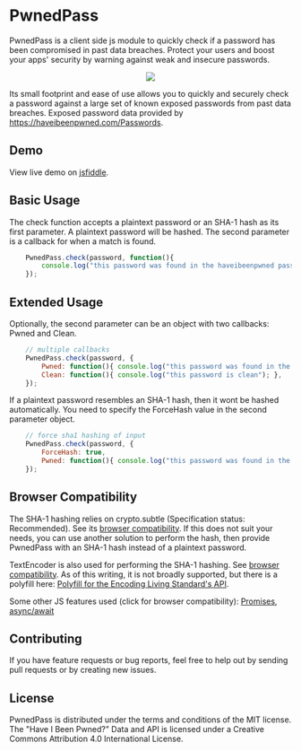 # PwnedPass
PwnedPass is a client side js module to quickly check if a password has been compromised in past data breaches. Protect your users and boost your apps' security by warning against weak and insecure passwords.

<p align="center"> <img src="https://github.com/jpxor/pwnedpass/blob/master/images/sample.png"> </p>

Its small footprint and ease of use allows you to quickly and securely check a password against a large set of known exposed passwords from past data breaches. Exposed password data provided by https://haveibeenpwned.com/Passwords. 

## Demo
View live demo on [jsfiddle](https://jsfiddle.net/jpxor/edpg1dxc/10/).

## Basic Usage
The check function accepts a plaintext password or an SHA-1 hash as its first parameter. A plaintext password will be hashed.
The second parameter is a callback for when a match is found. 
```javascript
    PwnedPass.check(password, function(){
        console.log("this password was found in the haveibeenpwned password data");
    });
```
## Extended Usage
Optionally, the second parameter can be an object with two callbacks: Pwned and Clean. 
```javascript
    // multiple callbacks
    PwnedPass.check(password, {
        Pwned: function(){ console.log("this password was found in the haveibeenpwned password data"); },
        Clean: function(){ console.log("this password is clean"); },
    });
```
If a plaintext password resembles an SHA-1 hash, then it wont be hashed automatically. You need to specify the ForceHash value in the second parameter object. 
```javascript
    // force sha1 hashing of input
    PwnedPass.check(password, {
        ForceHash: true,
        Pwned: function(){ console.log("this password was found in the haveibeenpwned password data"); },
    });
```
## Browser Compatibility
The SHA-1 hashing relies on crypto.subtle (Specification status: Recommended). See its [browser compatibility](https://developer.mozilla.org/en-US/docs/Web/API/Crypto/subtle#Browser_compatibility). If this does not suit your needs, you can 
use another solution to perform the hash, then provide PwnedPass with an SHA-1 hash instead of a plaintext password.

TextEncoder is also used for performing the SHA-1 hashing. See [browser compatibility](https://developer.mozilla.org/en-US/docs/Web/API/TextEncoder/TextEncoder#Browser_compatibility). As of this writing, it is not broadly supported, but there is a polyfill here: [Polyfill for the Encoding Living Standard's API](https://github.com/inexorabletash/text-encoding).

Some other JS features used (click for browser compatibility): [Promises](https://developer.mozilla.org/en-US/docs/Web/JavaScript/Reference/Global_Objects/Promise#Browser_compatibility),   [async/await](https://developer.mozilla.org/en-US/docs/Web/JavaScript/Reference/Operators/async_function#Browser_compatibility)

## Contributing
If you have feature requests or bug reports, feel free to help out by sending pull requests or by creating new issues.

## License
PwnedPass is distributed under the terms and conditions of the MIT license. 
The "Have I Been Pwned?" Data and API is licensed under a Creative Commons Attribution 4.0 International License.
